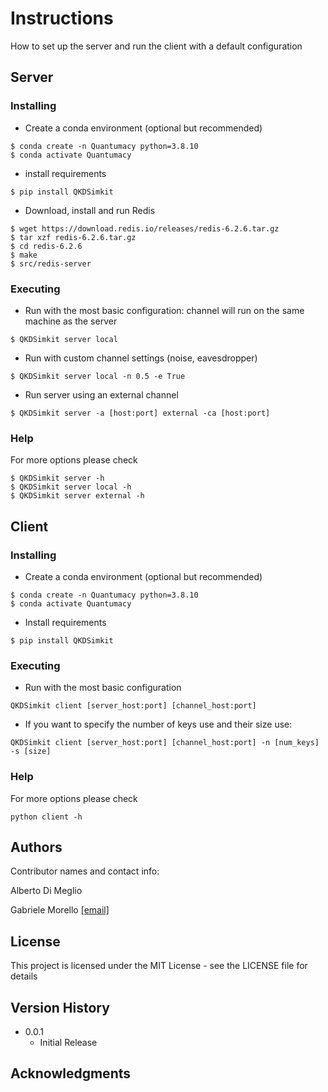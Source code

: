 # Instructions

How to set up the server and run the client with a default configuration

## Server


### Installing
* Create a conda environment (optional but recommended)
```
$ conda create -n Quantumacy python=3.8.10
$ conda activate Quantumacy
```

* install requirements
```
$ pip install QKDSimkit
```

* Download, install and run Redis 
```
$ wget https://download.redis.io/releases/redis-6.2.6.tar.gz
$ tar xzf redis-6.2.6.tar.gz
$ cd redis-6.2.6
$ make
$ src/redis-server
```


### Executing

* Run with the most basic configuration: channel will run on the same machine as the server
```
$ QKDSimkit server local
```

* Run with custom channel settings (noise, eavesdropper)
```
$ QKDSimkit server local -n 0.5 -e True
```

* Run server using an external channel
```
$ QKDSimkit server -a [host:port] external -ca [host:port]
```

### Help

For more options please check
```
$ QKDSimkit server -h
$ QKDSimkit server local -h
$ QKDSimkit server external -h
```

## Client


### Installing
* Create a conda environment (optional but recommended)
```
$ conda create -n Quantumacy python=3.8.10
$ conda activate Quantumacy
```
* Install requirements
```
$ pip install QKDSimkit
```

### Executing

* Run with the most basic configuration
```
QKDSimkit client [server_host:port] [channel_host:port]
```
* If you want to specify the number of keys use and their size use:
```
QKDSimkit client [server_host:port] [channel_host:port] -n [num_keys] -s [size]
```

### Help

For more options please check
```
python client -h
```

## Authors

Contributor names and contact info:

Alberto Di Meglio

Gabriele Morello [[email]](mailto:gabriele.morello@cern.ch)

## License

This project is licensed under the MIT License - see the LICENSE file for details

## Version History

* 0.0.1
    * Initial Release
    

## Acknowledgments

